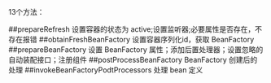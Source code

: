 13个方法：

##prepareRefresh
设置容器的状态为 active;设置监听器;必要属性是否存在，不存在报错
##obtainFreshBeanFactory
设置容器序列化id，获取 BeanFactory
##prepareBeanFactory
 设置 BeanFactory 属性；添加后置处理器；设置忽略的自动装配接口；注册组件
 ##postProcessBeanFactory
BeanFactory 创建后的 处理
##invokeBeanFactoryPodtProcessors
处理 bean 定义